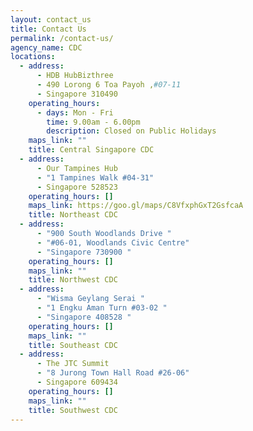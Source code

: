 ```yaml
---
layout: contact_us
title: Contact Us
permalink: /contact-us/
agency_name: CDC
locations:
  - address:
      - HDB HubBizthree
      - 490 Lorong 6 Toa Payoh ,#07-11
      - Singapore 310490
    operating_hours:
      - days: Mon - Fri
        time: 9.00am - 6.00pm
        description: Closed on Public Holidays
    maps_link: ""
    title: Central Singapore CDC
  - address:
      - Our Tampines Hub
      - "1 Tampines Walk #04-31"
      - Singapore 528523
    operating_hours: []
    maps_link: https://goo.gl/maps/C8VfxphGxT2GsfcaA
    title: Northeast CDC
  - address:
      - "900 South Woodlands Drive "
      - "#06-01, Woodlands Civic Centre"
      - "Singapore 730900 "
    operating_hours: []
    maps_link: ""
    title: Northwest CDC
  - address:
      - "Wisma Geylang Serai "
      - "1 Engku Aman Turn #03-02 "
      - "Singapore 408528 "
    operating_hours: []
    maps_link: ""
    title: Southeast CDC
  - address:
      - The JTC Summit
      - "8 Jurong Town Hall Road #26-06"
      - Singapore 609434
    operating_hours: []
    maps_link: ""
    title: Southwest CDC
---
```

